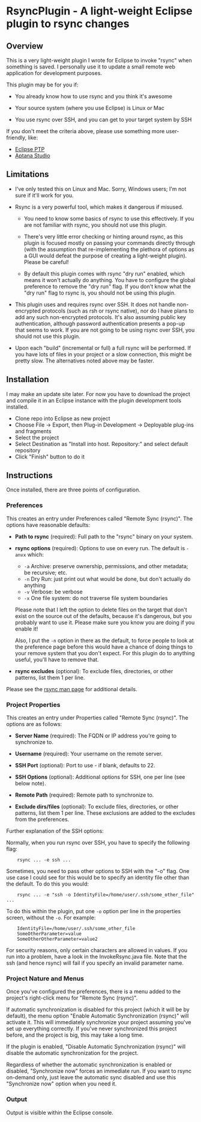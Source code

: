 # RsyncPlugin - A light-weight Eclipse plugin to rsync changes

## Overview

This is a very light-weight plugin I wrote for Eclipse to invoke "rsync" when something is saved. I personally use
it to update a small remote web application for development purposes.

This plugin may be for you if:

* You already know how to use rsync and you think it's awesome

* Your source system (where you use Eclipse) is Linux or Mac

* You use rsync over SSH, and you can get to your target system by SSH

If you don't meet the criteria above, please use something more user-friendly, like:

* [Eclipse PTP](http://www.eclipse.org/ptp/)
* [Aptana Studio](http://www.aptana.com/)

## Limitations

* I've only tested this on Linux and Mac. Sorry, Windows users; I'm not sure if it'll work for you.

* Rsync is a very powerful tool, which makes it dangerous if misused.

    * You need to know some basics of rsync to use this effectively.  If you are not familiar with rsync, you
        should not use this plugin.

    * There's very little error checking or
        hinting around rsync, as this plugin is focused mostly on passing your commands directly through (with the
        assumption that re-implementing the plethora of options as a GUI would defeat the purpose of creating a
        light-weight plugin). Please be careful!

    * By default this plugin comes with rsync "dry run" enabled, which means it won't actually do anything.
        You have to configure the global preference to remove the "dry run" flag. If you don't know what the
        "dry run" flag to rsync is, you should not be using this plugin.

* This plugin uses and requires rsync over SSH. It does not handle non-encrypted protocols (such as rsh or
    rsync native), nor do I have plans to add any such non-encrypted protocols. It's also assuming public key
    authentication, although password authentication presents a pop-up that seems to work. If you are not
    going to be using rsync over SSH, you should not use this plugin.

* Upon each "build" (incremental or full) a full rsync will be performed. If you have lots of files in your project
    or a slow connection, this might be pretty slow. The alternatives noted above may be faster.

## Installation

I may make an update site later. For now you have to download the project and compile it in an Eclipse instance
with the plugin development tools installed.

* Clone repo into Eclipse as new project
* Choose File -> Export, then Plug-in Development -> Deployable plug-ins and fragments
* Select the project
* Select Destination as "Install into host. Repository:" and select default repository
* Click "Finish" button to do it

## Instructions

Once installed, there are three points of configuration.

### Preferences

This creates an entry under Preferences called "Remote Sync (rsync)". The options have reasonable defaults:

* **Path to rsync** (required): Full path to the "rsync" binary on your system.

* **rsync options** (required): Options to use on every run. The default is `-anvx` which:
    * `-a` Archive: preserve ownership, permissions, and other metadata; be recursive; etc.
    * `-n` Dry Run: just print out what would be done, but don't actually do anything
    * `-v` Verbose: be verbose
    * `-x` One file system: do not traverse file system boundaries

    Please note that I left the option to delete files on the target that don't exist on the source out of
    the defaults, because it's dangerous, but you probably want to use it. Please make sure you know you are
    doing if you enable it!

    Also, I put the `-n` option in there as the default, to force people to look at the preference page before
    this would have a chance of doing things to your remove system that you don't expect. For this plugin do
    to anything useful, you'll have to remove that.

* **rsync excludes** (optional): To exclude files, directories, or other patterns, list them 1 per line.

Please see the [rsync man page](https://download.samba.org/pub/rsync/rsync.html) for additional details.

### Project Properties

This creates an entry under Properties called "Remote Sync (rsync)". The options are as follows:

* **Server Name** (required): The FQDN or IP address you're going to synchronize to.

* **Username** (required): Your username on the remote server.

* **SSH Port** (optional): Port to use - if blank, defaults to 22.

* **SSH Options** (optional): Additional options for SSH, one per line (see below note).

* **Remote Path** (required): Remote path to synchronize to.

* **Exclude dirs/files** (optional): To exclude files, directories, or other patterns, list them 1 per line. These
    exclusions are added to the excludes from the preferences.

Further explanation of the SSH options:

Normally, when you run rsync over SSH, you have to specify the following flag:

        rsync ... -e ssh ...

Sometimes, you need to pass other options to SSH with the "-o" flag. One use case I could see for this would be to
specify an identity file other than the default. To do this you would:

        rsync ... -e "ssh -o IdentityFile=/home/user/.ssh/some_other_file" ...

To do this within the plugin, put one `-o` option per line in the properties screen, without the `-o`. For example:

        IdentityFile=/home/user/.ssh/some_other_file
        SomeOtherParameter=value
        SomeOtherOtherParameter=value2

For security reasons, only certain characters are allowed in values. If you run into a problem, have a look in the
InvokeRsync.java file. Note that the ssh (and hence rsync) will fail if you specify an invalid parameter name.

### Project Nature and Menus

Once you've configured the preferences, there is a menu added to the project's right-click menu for
"Remote Sync (rsync)".

If automatic synchronization is disabled for this project (which it will be by default), the menu option
"Enable Automatic Synchronization (rsync)" will activate it. This will immediately synchronize your project assuming
you've set up everything correctly. If you've never synchronized this project before, and the project is big,
this may take a long time.

If the plugin is enabled, "Disable Automatic Synchronization (rsync)" will disable the automatic synchronization
for the project.

Regardless of whether the automatic synchronization is enabled or disabled, "Synchronize now" forces an immediate run.
If you want to rsync on-demand only, just leave the automatic sync disabled and use this "Synchronize now" option
when you need it.

### Output

Output is visible within the Eclipse console.


